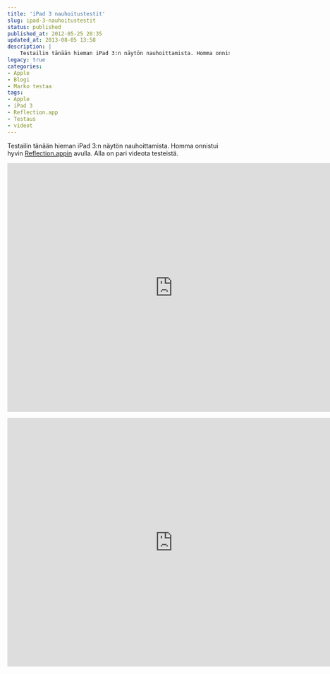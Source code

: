 ```yaml
---
title: 'iPad 3 nauhoitustestit'
slug: ipad-3-nauhoitustestit
status: published
published_at: 2012-05-25 20:35
updated_at: 2013-08-05 13:58
description: |
    Testailin tänään hieman iPad 3:n näytön nauhoittamista. Homma onnistui hyvin Reflection.appin avulla. Alla on pari videota testeistä.
legacy: true
categories:
- Apple
- Blogi
- Marko testaa
tags:
- Apple
- iPad 3
- Reflection.app
- Testaus
- videot
---
```


<p>Testailin tänään hieman iPad 3:n näytön nauhoittamista. Homma onnistui hyvin <a href="http://reflectionapp.com" target="_blank">Reflection.appin</a> avulla. Alla on pari videota testeistä.</p>
<p><iframe loading="lazy" title="iPad 3 screen recording test" width="750" height="563" src="https://www.youtube.com/embed/h5gF7N9N6xA?feature=oembed" frameborder="0" allow="accelerometer; autoplay; clipboard-write; encrypted-media; gyroscope; picture-in-picture" allowfullscreen></iframe></p>
<p><iframe loading="lazy" title="iPad 3 landscape recording test with Ice Rage" width="750" height="563" src="https://www.youtube.com/embed/48Q4JUY3et4?feature=oembed" frameborder="0" allow="accelerometer; autoplay; clipboard-write; encrypted-media; gyroscope; picture-in-picture" allowfullscreen></iframe></p>